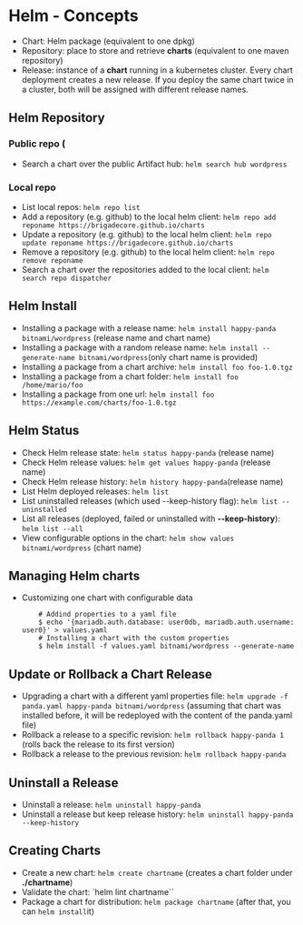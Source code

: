 # Helm - Concepts
- Chart: Helm package (equivalent to one dpkg)
- Repository: place to store and retrieve **charts** (equivalent to one maven repository)
- Release: instance of a **chart** running in a kubernetes cluster. Every chart deployment creates a new release. If you deploy the same chart twice in a cluster, both will be assigned with different release names.

## Helm Repository

### Public repo (
- Search a chart over the public Artifact hub: `helm search hub wordpress`

### Local repo
- List local repos: `helm repo list`
- Add a repository (e.g. github) to the local helm client: `helm repo add reponame https://brigadecore.github.io/charts`
- Update a repository (e.g. github) to the local helm client: `helm repo update reponame https://brigadecore.github.io/charts`
- Remove a repository (e.g. github) to the local helm client: `helm repo remove reponame`
- Search a chart over the repositories added to the local client: `helm search repo dispatcher`

## Helm Install
- Installing a package with a release name: `helm install happy-panda bitnami/wordpress` (release name and chart name)
- Installing a package with a random release name: `helm install --generate-name bitnami/wordpress`(only chart name is provided)
- Installing a package from a chart archive: `helm install foo foo-1.0.tgz`
- Installing a package from a chart folder:  `helm install foo /home/mario/foo`
- Installing a package from one url: `helm install foo https://example.com/charts/foo-1.0.tgz`

## Helm Status
- Check Helm release state: `helm status happy-panda` (release name)
- Check Helm release values: `helm get values happy-panda` (release name)
- Check Helm release history: `helm history happy-panda`(release name)
- List Helm deployed releases: `helm list`
- List uninstalled releases (which used --keep-history flag): `helm list --uninstalled`
- List all releases (deployed, failed or uninstalled with **--keep-history**): `helm list --all`
- View configurable options in the chart: `helm show values bitnami/wordpress` (chart name)

## Managing Helm charts
- Customizing one chart with configurable data
  ```
      # Addind properties to a yaml file
      $ echo '{mariadb.auth.database: user0db, mariadb.auth.username: user0}' > values.yaml
      # Installing a chart with the custom properties
      $ helm install -f values.yaml bitnami/wordpress --generate-name
  ```
## Update or Rollback a Chart Release
- Upgrading a chart with a different yaml properties file: `helm upgrade -f panda.yaml happy-panda bitnami/wordpress` (assuming that chart was installed before, it will be redeployed with the content of the panda.yaml file)
- Rollback a release to a specific revision: `helm rollback happy-panda 1` (rolls back the release to its first version)
- Rollback a release to the previous revision: `helm rollback happy-panda`

## Uninstall a Release
- Uninstall a release: `helm uninstall happy-panda`
- Uninstall a release but keep release history: `helm uninstall happy-panda --keep-history`

## Creating Charts
- Create a new chart: `helm create chartname` (creates a chart folder under **./chartname**)
- Validate the chart: `helm lint chartname``
- Package a chart for distribution: `helm package chartname` (after that, you can `helm install`it)
